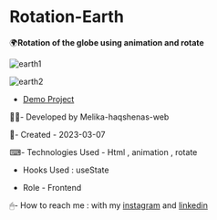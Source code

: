 # Rotation-Earth

🌍**Rotation of the globe using animation and rotate**

![earth1](https://user-images.githubusercontent.com/126666369/236171436-5b5132c4-9687-4c83-b06c-9a64cf0e5e6c.jpg)

![earth2](https://user-images.githubusercontent.com/126666369/236171447-e2eadf89-4b9e-4d23-9e98-e7fc31d2ce4e.jpg)

- [Demo Project](https://melika-haqshenas-web.github.io/Building-Site/)

👩‍💻- Developed by Melika-haqshenas-web

📅- Created - 2023-03-07

⌨- Technologies Used - Html , animation , rotate

- Hooks Used : useState 

- Role - Frontend

🖱- How to reach me : with my [instagram](https://www.instagram.com/melika.haqshenas_web/) and [linkedin](https://www.linkedin.com/in/melika-haqshenas-986b241a3)
